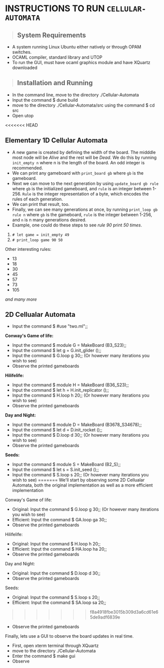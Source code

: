 # INSTRUCTIONS TO RUN `CELLULAR-AUTOMATA`

>## System Requirements
- A system running Linux Ubuntu either natively or through OPAM switches.
- OCAML compiler, standard library and UTOP
- To run the GUI, must have ocaml graphics module and have XQuartz downloaded

>## Installation and Running
- In the command line, move to the directory ./Cellular-Automata
- Input the command $ dune build
- move to the directory ./Cellular-Automata/src using the command $ cd src
- Open utop

<<<<<<< HEAD
## Elementary 1D Cellular Automata
- A new game is created by defining the width of the board. The midddle most node will be *Alive* and the rest will be *Dead*. We do this by running `init_empty n` where n is the length of the board. An odd integer is recommended.
- We can print any gameboard with `print_board gb` where `gb` is the gameboard. 
- Next we can move to the next generation by using `update_board gb rule` where `gb` is the initialized gameboard, and `rule` is an integer between 1-256. `Rule` is the integer representation of a byte, which encodes the rules of each generation.
- We can print that result, too. 
- Finally, we can see many generations at once, by running `print_loop gb rule n` where `gb` is the gameboard, `rule` is the integer between 1-256, and `n` is n many generations desired.
- Example, one could do these steps to see *rule 90* print *50 times*.
1. `# let game = init_empty 49`
2. `# print_loop game 90 50`

Other interesting rules:
- 13
- 18
- 30
- 45
- 57
- 73
- 105

*and many more*

## 2D Cellualar Automata
- Input the command $ #use "two.ml";;

**Conway's Game of life:**
- Input the command $ module G = MakeBoard (B3_S23);;
- Input the command $ let g = G.init_glider ();;
- Input the command $ G.loop g 30;; (Or however many iterations you wish to see)
- Observe the printed gameboards

**Hilifelife:**
- Input the command $ module H = MakeBoard (B36_S23);;
- Input the command $ let h = H.init_replicator ();;
- Input the command $ H.loop h 20;; (Or however many iterations you wish to see)
- Observe the printed gameboards

**Day and Night:**
- Input the command $ module D = MakeBoard (B3678_S34678);;
- Input the command $ let d = D.init_rocket ();;
- Input the command $ D.loop d 30;; (Or however many iterations you wish to see)
- Observe the printed gameboards

**Seeds:**
- Input the command $ module S = MakeBoard (B2_S);;
- Input the command $ let s = S.init_seed ();;
- Input the command $ S.loop s 20;; (Or however many iterations you wish to see)
=======
We'll start by observing some 2D Cellualar Automata, both the original 
implementation as well as a more efficient implementation

Conway's Game of life:
- Original: Input the command $ G.loop g 30;; 
(Or however many iterations you wish to see)
- Efficient: Input the command $ GA.loop ga 30;;
- Observe the printed gameboards

Hilifelife:
- Original: Input the command $ H.loop h 20;;
- Efficient: Input the command $ HA.loop ha 20;;
- Observe the printed gameboards

Day and Night:
- Original: Input the command $ D.loop d 30;;
- Observe the printed gameboards

Seeds:
- Original: Input the command $ S.loop s 20;;
- Efficient: Input the command $ SA.loop sa 20;;
>>>>>>> f8a4918fbe3015b309d3a6cd61e65de9adf6839e
- Observe the printed gameboards





Finally, lets use a GUI to observe the board updates in real time.
- First, open xterm terminal through XQuartz
- move to the directory ./Cellular-Automata
- Enter the command $ make gui
- Observe